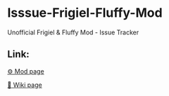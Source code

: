 # Isssue-Frigiel-Fluffy-Mod
Unofficial Frigiel &amp; Fluffy Mod - Issue Tracker

## Link:
[⚙️ Mod page](https://modrinth.com/mod/frigiel-fluffy)

[📕 Wiki page](https://frigiel-and-fluffy-mod.gitbook.io/frigiel-and-fluffy-mod-wiki)
